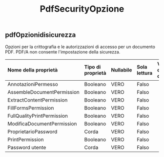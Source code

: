 ﻿---
title: PdfSecurityOpzione
second_title: Aspose.Cells Cloud Documen
type: docs
url: /it/specification/model/pdfsecurityoptions/
description: "Aspose.Cells Specifica del modello cloud: PdfSecurityOptions. Gestisci facilmente Excel e altri fogli di calcolo con funzionalità come apertura, generazione, modifica, divisione, unione, confronto e conversione"
kwords: Excel, Office, Foglio di calcolo, Cloud REST API, PdfSecurityOptions
weight: 50
---
## **pdfOpzionidisicurezza**

 Opzioni per la crittografia e le autorizzazioni di accesso per un documento PDF. PDF/A non consente l'impostazione della sicurezza.

| Nome della proprietà| Tipo di proprietà| Nullabile| Sola lettura| Valore di default| Descrizione|
|:- |:- |:- |:- |:- |:- |
| AnnotazioniPermesso| Booleano| VERO| Falso|||
| AssembleDocumentPermission| Booleano| VERO| Falso|||
| ExtractContentPermission| Booleano| VERO| Falso|||
| FillFormsPermission| Booleano| VERO| Falso|||
| FullQualityPrintPermission| Booleano| VERO| Falso|||
| ModificaDocumentPermission| Booleano| VERO| Falso|||
| ProprietarioPassword| Corda| VERO| Falso|||
| PrintPermission| Booleano| VERO| Falso|||
| Password utente| Corda| VERO| Falso|||

